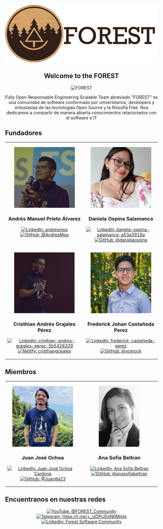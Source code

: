 <div align="center">

  <img src="https://raw.githubusercontent.com/F-O-R-E-S-T/.github/main/profile/.assets/logo.png">

## Welcome to the FOREST

</div>

<p align="center">
  <img
    src="https://komarev.com/ghpvc/?username=F-O-R-E-S-T&label=Profile%20views&color=0cce00&style=for-the-badge"
    alt="FOREST"
  />
</p>

<p align="center">
    Fully Open Responsable Engineering Scalable Team abreviado "FOREST"
    es una comunidad de software conformado por universitarios, developers y
    entusiastas de las tecnologías Open Source y la filosofía Free. Nos dedicamos
    a compartir de manera abierta conocimientos relacionados con el software e IT
</p>

## Fundadores

<table align="center">
  <tr>
    <td valign="top">
        <p align="center">
            <img
                src="https://raw.githubusercontent.com/F-O-R-E-S-T/.github/main/profile/.assets/members/andres.png"
                alt="Andres M. Prieto"
            />
        </p>
        <p align="center">
            <h3 align="center">
                Andrés Manuel Prieto Álvarez
            </h3>
        </p>
        <p align="center">
            <a href="https://www.linkedin.com/in/andres-m-prieto/" target="blank">
              <img
                src="https://img.shields.io/badge/-linkedin-blue?style=for-the-badge&logo=linkedin"
                alt="LinkedIn: andresmpa"
              />
            </a>
            <a href="https://github.com/AndresMpa" target="blank">
              <img
                src="https://img.shields.io/badge/-github-black?style=for-the-badge&logo=GitHub"
                alt="GitHub: @AndresMpa"
              />
            </a>
        </p>
    </td>
    <td valign="top">
        <p align="center">
            <img
                src="https://raw.githubusercontent.com/F-O-R-E-S-T/.github/main/profile/.assets/members/dany.png"
                alt="Daniela Ospina Salamanca"
            />
        </p>
        <p align="center">
            <h3 align="center">
                Daniela Ospina Salamanca
            </h3>
        </p>
        <p align="center">
            <a href="https://www.linkedin.com/in/daniela-ospina-salamanca-a53a3918a/" target="blank">
              <img
                src="https://img.shields.io/badge/-linkedin-blue?style=for-the-badge&logo=linkedin"
                alt="LinkedIn: daniela-ospina-salamanca-a53a3918a"
              />
            </a>
            <a href="https://github.com/danielaospina" target="blank">
              <img
                src="https://img.shields.io/badge/-github-black?style=for-the-badge&logo=GitHub"
                alt="GitHub: @danielaospina"
              />
            </a>
        </p>
    </td>
  </tr>
  <tr>
    <td valign="top">
        <p align="center">
            <img
                src="https://raw.githubusercontent.com/F-O-R-E-S-T/.github/main/profile/.assets/members/crish.png"
                alt="Cristhian Andrés Grajales Pérez"
            />
        </p>
        <p align="center">
            <h3 align="center">
                Cristhian Andrés Grajales Pérez
            </h3>
        </p>
        <p align="center">
            <a href="https://www.linkedin.com/in/cristhian-andres-grajales-perez-5b5426229/" target="blank">
              <img
                src="https://img.shields.io/badge/-linkedin-blue?style=for-the-badge&logo=linkedin"
                alt="LinkedIn: cristhian-andres-grajales-perez-5b5426229"
              />
            </a>
            <a href="https://cristhiangrajales.netlify.app/" target="blank">
              <img
                src="https://img.shields.io/badge/-netlify-black?style=for-the-badge&logo=Netlify"
                alt="Netlify: cristhiangrajales"
              />
            </a>
        </p>
    </td>
    <td valign="top">
        <p align="center">
            <img
                src="https://raw.githubusercontent.com/F-O-R-E-S-T/.github/main/profile/.assets/members/frederick.png"
                alt="Frederick Johan Castañeda Perez"
            />
        </p>
        <p align="center">
            <h3 align="center">
                Frederick Johan Castañeda Perez
            </h3>
        </p>
        <p align="center">
            <a href="https://www.linkedin.com/in/frederick-castañeda-perez/" target="blank">
              <img
                src="https://img.shields.io/badge/-linkedin-blue?style=for-the-badge&logo=linkedin"
                alt="LinkedIn: frederick-castañeda-perez"
              />
            </a>
            <a href="https://github.com/xcerock" target="blank">
              <img
                src="https://img.shields.io/badge/-github-black?style=for-the-badge&logo=GitHub"
                alt="GitHub: @xcerock"
              />
            </a>
        </p>
    </td>
  </tr>
</table>

## Miembros

<table align="center">
  <tr>
    <td valign="top">
        <p align="center">
            <img
                src="https://raw.githubusercontent.com/F-O-R-E-S-T/.github/main/profile/.assets/members/juan.png"
                alt="Juan José Ochoa"
            />
        </p>
        <p align="center">
            <h3 align="center">
                Juan José Ochoa
            </h3>
        </p>
        <p align="center">
            <a href="https://www.linkedin.com/in/juan8acardona/" target="blank">
              <img
                src="https://img.shields.io/badge/-linkedin-blue?style=for-the-badge&logo=linkedin"
                alt="LinkedIn: Juan José Ochoa Cardona"
              />
            </a>
            <a href="https://github.com/Juan8a23" target="blank">
              <img
                src="https://img.shields.io/badge/-github-black?style=for-the-badge&logo=GitHub"
                alt="GitHub: @Juan8a23"
              />
            </a>
        </p>
    </td>
    <td valign="top">
        <p align="center">
            <img
                src="https://raw.githubusercontent.com/F-O-R-E-S-T/.github/main/profile/.assets/members/ana.png"
                alt="Ana Sofía Beltran"
            />
        </p>
        <p align="center">
            <h3 align="center">
                Ana Sofía Beltran
            </h3>
        </p>
        <p align="center">
            <a href="https://www.linkedin.com/in/ana-sofia-beltran-63743321a/" target="blank">
              <img
                src="https://img.shields.io/badge/-linkedin-blue?style=for-the-badge&logo=linkedin"
                alt="LinkedIn: Ana Sofía Beltran"
              />
            </a>
            <a href="https://github.com/anasofiabeltran" target="blank">
              <img
                src="https://img.shields.io/badge/-github-black?style=for-the-badge&logo=GitHub"
                alt="GitHub: @anasofiabeltran"
              />
            </a>
        </p>
    </td>

  </tr>
</table>

## Encuentranos en nuestras redes

<div align="center" style="margin: 10px;">
  <p>
    <a href="https://www.youtube.com/channel/UC85PJzUXfZJCvshpv_L__Pg" target="blank">
      <img
        src="https://img.shields.io/badge/-youtube-red?style=for-the-badge&logo=youtube"
        alt="YouTube: @FOREST_Community"
      />
    </a>
    <a href="https://t.me/+_izDPiJDxNtlMmIx" target="blank">
      <img
        src="https://img.shields.io/badge/-telegram-blue?style=for-the-badge&logo=telegram"
        alt="Telegram: https://t.me/+_izDPiJDxNtlMmIx"
      />
    </a>
    <a href="https://www.linkedin.com/company/forest-software-community/about/">
      <img
        src="https://img.shields.io/badge/-linkedin-blue?style=for-the-badge&logo=linkedin"
        alt="Linkedin: Forest Software Community"
      />
    </a>
  </p>
</div>
